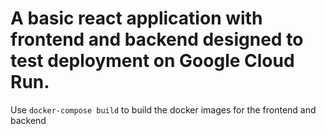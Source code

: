 # A basic react application with frontend and backend designed to test deployment on Google Cloud Run. 

Use ```docker-compose build``` to build the docker images for the frontend and backend
